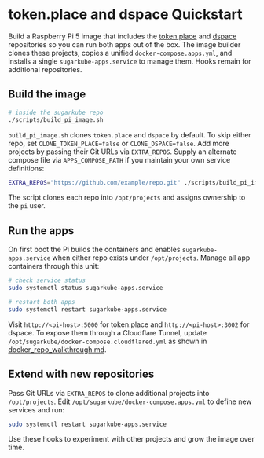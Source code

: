 # token.place and dspace Quickstart

Build a Raspberry Pi 5 image that includes the
[token.place](https://github.com/futuroptimist/token.place) and
[dspace](https://github.com/democratizedspace/dspace) repositories so you can run
both apps out of the box. The image builder clones these projects, copies a
unified `docker-compose.apps.yml`, and installs a single
`sugarkube-apps.service` to manage them. Hooks remain for additional
repositories.

## Build the image

```sh
# inside the sugarkube repo
./scripts/build_pi_image.sh
```

`build_pi_image.sh` clones `token.place` and `dspace` by default. To skip either
repo, set `CLONE_TOKEN_PLACE=false` or `CLONE_DSPACE=false`. Add more projects by
passing their Git URLs via `EXTRA_REPOS`. Supply an alternate compose file via
`APPS_COMPOSE_PATH` if you maintain your own service definitions:

```sh
EXTRA_REPOS="https://github.com/example/repo.git" ./scripts/build_pi_image.sh
```

The script clones each repo into `/opt/projects` and assigns ownership to the
`pi` user.

## Run the apps

On first boot the Pi builds the containers and enables `sugarkube-apps.service`
when either repo exists under `/opt/projects`. Manage all app containers through
this unit:

```sh
# check service status
sudo systemctl status sugarkube-apps.service

# restart both apps
sudo systemctl restart sugarkube-apps.service
```

Visit `http://<pi-host>:5000` for token.place and `http://<pi-host>:3002` for
dspace. To expose them through a Cloudflare Tunnel, update
`/opt/sugarkube/docker-compose.cloudflared.yml` as shown in
[docker_repo_walkthrough.md](docker_repo_walkthrough.md).

## Extend with new repositories

Pass Git URLs via `EXTRA_REPOS` to clone additional projects into
`/opt/projects`. Edit `/opt/sugarkube/docker-compose.apps.yml` to define new
services and run:

```sh
sudo systemctl restart sugarkube-apps.service
```

Use these hooks to experiment with other projects and grow the image over time.
